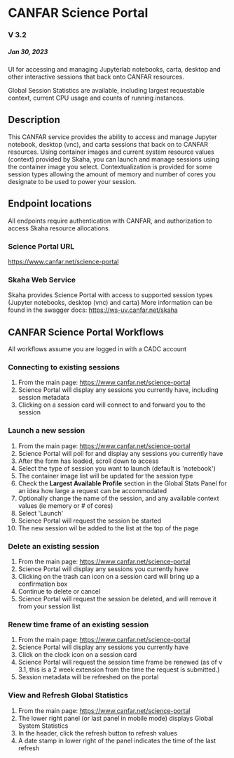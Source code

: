 # CANFAR Science Portal
### V 3.2
##### Jan 30, 2023

UI for accessing and managing Jupyterlab notebooks, carta, desktop and other interactive sessions that back onto CANFAR resources.

Global Session Statistics are available, including largest requestable context, current
CPU usage and counts of running instances.

## Description
This CANFAR service provides the ability to access and manage Jupyter notebook, desktop (vnc), and carta sessions that back
on to CANFAR resources. Using container images and current system resource values (context) provided by Skaha, you can
launch and manage sessions using the container image you select. Contextualization is provided for some session types 
allowing the amount of memory and number of cores you designate to be used to power your session. 

## Endpoint locations
All endpoints require authentication with CANFAR, and authorization to access Skaha resource allocations.

### Science Portal URL
https://www.canfar.net/science-portal

### Skaha Web Service
Skaha provides Science Portal with access to supported session types (Jupyter notebooks, desktop (vnc) and carta)
More information can be found in the swagger docs: https://ws-uv.canfar.net/skaha

## CANFAR Science Portal Workflows
All workflows assume you are logged in with a CADC account


### Connecting to existing sessions

1) From the main page: https://www.canfar.net/science-portal
2) Science Portal will display any sessions you currently have, including
session metadata
3) Clicking on a session card will connect to and forward you to the session


### Launch a new session

1) From the main page: https://www.canfar.net/science-portal
2) Science Portal will poll for and display any sessions you currently have
3) After the form has loaded, scroll down to access 
4) Select the type of session you want to launch (default is 'notebook')
5) The container image list will be updated for the session type
6) Check the **Largest Available Profile** section in the Global Stats 
Panel for an idea how large a request can be accommodated 
7) Optionally change the name of the session, and any available context values
(ie memory or # of cores) 
8) Select 'Launch'
9) Science Portal will request the session be started
10) The new session wil be added to the list at the top of the page


### Delete an existing session

1) From the main page: https://www.canfar.net/science-portal
2) Science Portal will display any sessions you currently have
3) Clicking on the trash can icon on a session card will bring
up a confirmation box
4) Continue to delete or cancel
5) Science Portal will request the session be deleted, and will remove it
from your session list


### Renew time frame of an existing session

1) From the main page: https://www.canfar.net/science-portal
2) Science Portal will display any sessions you currently have
3) Click on the clock icon on a session card
4) Science Portal will request the session time frame be renewed
(as of v 3.1, this is a 2 week extension from the time the request
is submitted.)
5) Session metadata will be refreshed on the portal

### View and Refresh Global Statistics

1) From the main page: https://www.canfar.net/science-portal
2) The lower right panel (or last panel in mobile mode) displays Global System Statistics
3) In the header, click the refresh button to refresh values
4) A date stamp in lower right of the panel indicates the time of the last refresh
